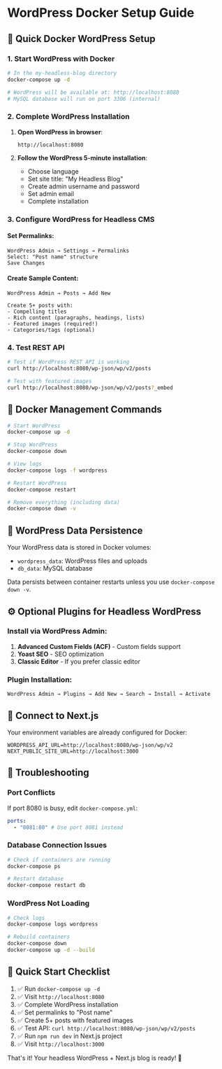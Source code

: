 # WordPress Docker Setup Guide

## 🐳 Quick Docker WordPress Setup

### 1. **Start WordPress with Docker**

```bash
# In the my-headless-blog directory
docker-compose up -d

# WordPress will be available at: http://localhost:8080
# MySQL database will run on port 3306 (internal)
```

### 2. **Complete WordPress Installation**

1. **Open WordPress in browser**:

   ```
   http://localhost:8080
   ```

2. **Follow the WordPress 5-minute installation**:
   - Choose language
   - Set site title: "My Headless Blog"
   - Create admin username and password
   - Set admin email
   - Complete installation

### 3. **Configure WordPress for Headless CMS**

#### **Set Permalinks**:

```
WordPress Admin → Settings → Permalinks
Select: "Post name" structure
Save Changes
```

#### **Create Sample Content**:

```
WordPress Admin → Posts → Add New

Create 5+ posts with:
- Compelling titles
- Rich content (paragraphs, headings, lists)
- Featured images (required!)
- Categories/tags (optional)
```

### 4. **Test REST API**

```bash
# Test if WordPress REST API is working
curl http://localhost:8080/wp-json/wp/v2/posts

# Test with featured images
curl http://localhost:8080/wp-json/wp/v2/posts?_embed
```

## 🔧 **Docker Management Commands**

```bash
# Start WordPress
docker-compose up -d

# Stop WordPress
docker-compose down

# View logs
docker-compose logs -f wordpress

# Restart WordPress
docker-compose restart

# Remove everything (including data)
docker-compose down -v
```

## 📁 **WordPress Data Persistence**

Your WordPress data is stored in Docker volumes:

- `wordpress_data`: WordPress files and uploads
- `db_data`: MySQL database

Data persists between container restarts unless you use `docker-compose down -v`.

## ⚙️ **Optional Plugins for Headless WordPress**

### Install via WordPress Admin:

1. **Advanced Custom Fields (ACF)** - Custom fields support
2. **Yoast SEO** - SEO optimization
3. **Classic Editor** - If you prefer classic editor

### Plugin Installation:

```
WordPress Admin → Plugins → Add New → Search → Install → Activate
```

## 🔗 **Connect to Next.js**

Your environment variables are already configured for Docker:

```env
WORDPRESS_API_URL=http://localhost:8080/wp-json/wp/v2
NEXT_PUBLIC_SITE_URL=http://localhost:3000
```

## 🚨 **Troubleshooting**

### **Port Conflicts**

If port 8080 is busy, edit `docker-compose.yml`:

```yaml
ports:
  - "8081:80" # Use port 8081 instead
```

### **Database Connection Issues**

```bash
# Check if containers are running
docker-compose ps

# Restart database
docker-compose restart db
```

### **WordPress Not Loading**

```bash
# Check logs
docker-compose logs wordpress

# Rebuild containers
docker-compose down
docker-compose up -d --build
```

## 🎯 **Quick Start Checklist**

1. ✅ Run `docker-compose up -d`
2. ✅ Visit `http://localhost:8080`
3. ✅ Complete WordPress installation
4. ✅ Set permalinks to "Post name"
5. ✅ Create 5+ posts with featured images
6. ✅ Test API: `curl http://localhost:8080/wp-json/wp/v2/posts`
7. ✅ Run `npm run dev` in Next.js project
8. ✅ Visit `http://localhost:3000`

That's it! Your headless WordPress + Next.js blog is ready! 🚀
